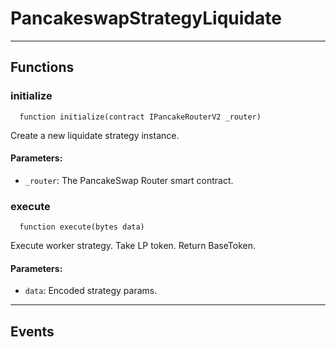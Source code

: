 # PancakeswapStrategyLiquidate




___

## Functions

### initialize



```solidity
  function initialize(contract IPancakeRouterV2 _router)
```

Create a new liquidate strategy instance.



#### Parameters:

- `_router`: The PancakeSwap Router smart contract.

### execute



```solidity
  function execute(bytes data)
```

Execute worker strategy. Take LP token. Return  BaseToken.



#### Parameters:

- `data`: Encoded strategy params.


___

## Events

